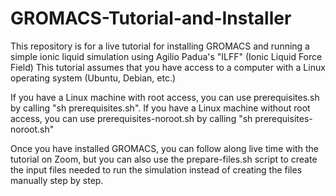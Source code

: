 # GROMACS-Tutorial-and-Installer
This repository is for a live tutorial for installing GROMACS and running a simple ionic liquid simulation using Agilio Padua's "ILFF" (Ionic Liquid Force Field)
This tutorial assumes that you have access to a computer with a Linux operating system (Ubuntu, Debian, etc.)

If you have a Linux machine with root access, you can use prerequisites.sh by calling "sh prerequisites.sh".
If you have a Linux machine without root access, you can use prerequisites-noroot.sh by calling "sh prerequisites-noroot.sh"

Once you have installed GROMACS, you can follow along live time with the tutorial on Zoom, but you can also use the prepare-files.sh script to create the input files needed to run the simulation instead of creating the files manually step by step.


